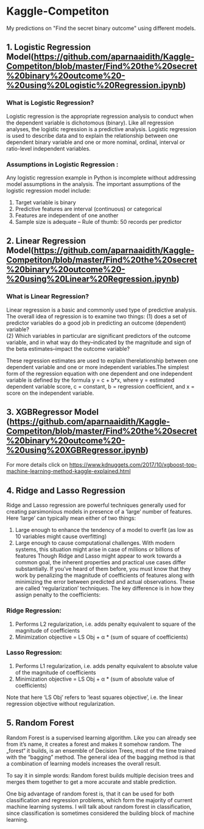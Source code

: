 # Kaggle-Competiton
My predictions on "Find the secret binary outcome" using different models.
  ## 1. Logistic Regression Model(https://github.com/aparnaaidith/Kaggle-Competiton/blob/master/Find%20the%20secret%20binary%20outcome%20-%20using%20Logistic%20Regression.ipynb)
   ### What is Logistic Regression?
   Logistic regression is the appropriate regression analysis to conduct when the dependent variable is dichotomous (binary).    Like all regression analyses, the logistic regression is a predictive analysis.  Logistic regression is used to describe      data and to explain the relationship between one dependent binary variable and one or more nominal, ordinal, interval or      ratio-level independent variables.
   
   ### Assumptions in Logistic Regression :
   Any logistic regression example in Python is incomplete without addressing model assumptions in the analysis. The important    assumptions of the logistic regression model include:

   1. Target variable is binary
   2. Predictive features are interval (continuous) or categorical
   3. Features are independent of one another
   4. Sample size is adequate – Rule of thumb: 50 records per predictor
  ## 2. Linear Regression Model(https://github.com/aparnaaidith/Kaggle-Competiton/blob/master/Find%20the%20secret%20binary%20outcome%20-%20using%20Linear%20Regression.ipynb)
  ### What is Linear Regression?
  Linear regression is a basic and commonly used type of predictive analysis.  The overall idea of regression is to examine     two things: 
  (1) does a set of predictor variables do a good job in predicting an outcome (dependent) variable?  
  (2) Which variables in particular are significant predictors of the outcome variable, and in what way do they–indicated by      the magnitude and sign of the beta estimates–impact the outcome variable?  
  
  These regression estimates are used to explain therelationship between one dependent variable and one or more independent     variables.The simplest form of the regression equation with one dependent and one independent variable is defined by the       formula y = c + b*x, where y = estimated dependent variable score, c = constant, b = regression coefficient, and x = score     on the independent variable.
  ## 3. XGBRegressor Model (https://github.com/aparnaaidith/Kaggle-Competiton/blob/master/Find%20the%20secret%20binary%20outcome%20-%20using%20XGBRegressor.ipynb)
   For more details click on https://www.kdnuggets.com/2017/10/xgboost-top-machine-learning-method-kaggle-explained.html
  ## 4. Ridge and Lasso Regression
   Ridge and Lasso regression are powerful techniques generally used for creating parsimonious models in presence of a ‘large’    number of features. Here ‘large’ can typically mean either of two things:

   1. Large enough to enhance the tendency of a model to overfit (as low as 10 variables might cause overfitting)
   2. Large enough to cause computational challenges. With modern systems, this situation might arise in case of millions or          billions of features
   Though Ridge and Lasso might appear to work towards a common goal, the inherent properties and practical use cases differ      substantially. If you’ve heard of them before, you must know that they work by penalizing the magnitude of coefficients of    features along with minimizing the error between predicted and actual observations. These are called ‘regularization’          techniques. The key difference is in how they assign penalty to the coefficients:

   ### Ridge Regression:
   1. Performs L2 regularization, i.e. adds penalty equivalent to square of the magnitude of coefficients
   2. Minimization objective = LS Obj + α * (sum of square of coefficients)
   ### Lasso Regression:
   1. Performs L1 regularization, i.e. adds penalty equivalent to absolute value of the magnitude of coefficients
   2. Minimization objective = LS Obj + α * (sum of absolute value of coefficients)
   
   Note that here ‘LS Obj’ refers to ‘least squares objective’, i.e. the linear regression objective without regularization.
   
   ## 5. Random Forest
   Random Forest is a supervised learning algorithm. Like you can already see from it’s name, it creates a forest and makes it    somehow random. The „forest“ it builds, is an ensemble of Decision Trees, most of the time trained with the “bagging”          method. The general idea of the bagging method is that a combination of learning models increases the overall result.

   To say it in simple words: Random forest builds multiple decision trees and merges them together to get a more accurate and    stable prediction.
   
   One big advantage of random forest is, that it can be used for both classification and regression problems, which form the    majority of current machine learning systems. I will talk about random forest in classification, since classification is      sometimes considered the building block of machine learning.

